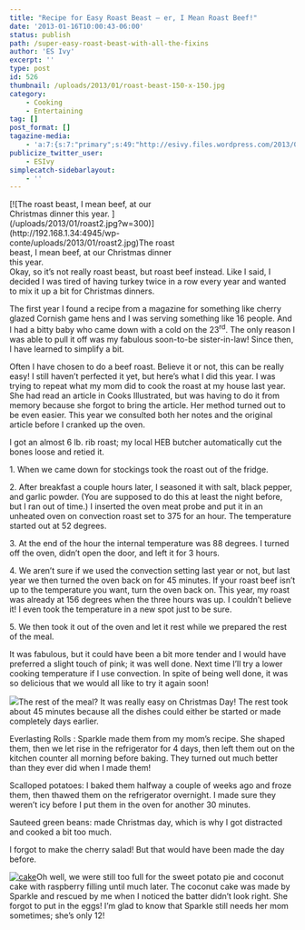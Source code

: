 ```yaml
---
title: "Recipe for Easy Roast Beast – er, I Mean Roast Beef!"
date: '2013-01-16T10:00:43-06:00'
status: publish
path: /super-easy-roast-beast-with-all-the-fixins
author: 'ES Ivy'
excerpt: ''
type: post
id: 526
thumbnail: /uploads/2013/01/roast-beast-150-x-150.jpg
category:
    - Cooking
    - Entertaining
tag: []
post_format: []
tagazine-media:
    - 'a:7:{s:7:"primary";s:49:"http://esivy.files.wordpress.com/2013/01/cake.jpg";s:6:"images";a:3:{s:51:"http://esivy.files.wordpress.com/2013/01/roast2.jpg";a:6:{s:8:"file_url";s:51:"http://esivy.files.wordpress.com/2013/01/roast2.jpg";s:5:"width";i:480;s:6:"height";i:320;s:4:"type";s:5:"image";s:4:"area";i:153600;s:9:"file_path";b:0;}s:50:"http://esivy.files.wordpress.com/2013/01/roast.jpg";a:6:{s:8:"file_url";s:50:"http://esivy.files.wordpress.com/2013/01/roast.jpg";s:5:"width";i:480;s:6:"height";i:320;s:4:"type";s:5:"image";s:4:"area";i:153600;s:9:"file_path";b:0;}s:49:"http://esivy.files.wordpress.com/2013/01/cake.jpg";a:6:{s:8:"file_url";s:49:"http://esivy.files.wordpress.com/2013/01/cake.jpg";s:5:"width";i:480;s:6:"height";i:320;s:4:"type";s:5:"image";s:4:"area";i:153600;s:9:"file_path";b:0;}}s:6:"videos";a:0:{}s:11:"image_count";i:3;s:6:"author";s:8:"37195739";s:7:"blog_id";s:8:"40536089";s:9:"mod_stamp";s:19:"2013-01-16 05:04:59";}'
publicize_twitter_user:
    - ESIvy
simplecatch-sidebarlayout:
    - ''
---
```

<div class="wp-caption alignright" id="attachment_520" style="width: 310px">[![The roast beast, I mean beef, at our Christmas dinner this year. ](/uploads/2013/01/roast2.jpg?w=300)](http://192.168.1.34:4945/wp-conte/uploads/2013/01/roast2.jpg)The roast beast, I mean beef, at our Christmas dinner this year.

</div>Okay, so it’s not really roast beast, but roast beef instead. Like I said, I decided I was tired of having turkey twice in a row every year and wanted to mix it up a bit for Christmas dinners.

The first year I found a recipe from a magazine for something like cherry glazed Cornish game hens and I was serving something like 16 people. And I had a bitty baby who came down with a cold on the 23<sup>rd</sup>. The only reason I was able to pull it off was my fabulous soon-to-be sister-in-law! Since then, I have learned to simplify a bit.

Often I have chosen to do a beef roast. Believe it or not, this can be really easy! I still haven’t perfected it yet, but here’s what I did this year. I was trying to repeat what my mom did to cook the roast at my house last year. She had read an article in Cooks Illustrated, but was having to do it from memory because she forgot to bring the article. Her method turned out to be even easier. This year we consulted both her notes and the original article before I cranked up the oven.

I got an almost 6 lb. rib roast; my local HEB butcher automatically cut the bones loose and retied it.

1\. When we came down for stockings took the roast out of the fridge.

2\. After breakfast a couple hours later, I seasoned it with salt, black pepper, and garlic powder. (You are supposed to do this at least the night before, but I ran out of time.) I inserted the oven meat probe and put it in an unheated oven on convection roast set to 375 for an hour. The temperature started out at 52 degrees.

3\. At the end of the hour the internal temperature was 88 degrees. I turned off the oven, didn’t open the door, and left it for 3 hours.

4\. We aren’t sure if we used the convection setting last year or not, but last year we then turned the oven back on for 45 minutes. If your roast beef isn’t up to the temperature you want, turn the oven back on. This year, my roast was already at 156 degrees when the three hours was up. I couldn’t believe it! I even took the temperature in a new spot just to be sure.

5\. We then took it out of the oven and let it rest while we prepared the rest of the meal.

It was fabulous, but it could have been a bit more tender and I would have preferred a slight touch of pink; it was well done. Next time I’ll try a lower cooking temperature if I use convection. In spite of being well done, it was so delicious that we would all like to try it again soon!

[![](/uploads/2013/01/roast.jpg?w=300)](http://192.168.1.34:4945/wp-conte/uploads/2013/01/roast.jpg)The rest of the meal? It was really easy on Christmas Day! The rest took about 45 minutes because all the dishes could either be started or made completely days earlier.

Everlasting Rolls : Sparkle made them from my mom’s recipe. She shaped them, then we let rise in the refrigerator for 4 days, then left them out on the kitchen counter all morning before baking. They turned out much better than they ever did when I made them!

Scalloped potatoes: I baked them halfway a couple of weeks ago and froze them, then thawed them on the refrigerator overnight. I made sure they weren’t icy before I put them in the oven for another 30 minutes.

Sauteed green beans: made Christmas day, which is why I got distracted and cooked a bit too much.

I forgot to make the cherry salad! But that would have been made the day before.

[![cake](/uploads/2013/01/cake.jpg?w=300)](http://192.168.1.34:4945/wp-conte/uploads/2013/01/cake.jpg)Oh well, we were still too full for the sweet potato pie and coconut cake with raspberry filling until much later. The coconut cake was made by Sparkle and rescued by me when I noticed the batter didn’t look right. She forgot to put in the eggs! I’m glad to know that Sparkle still needs her mom sometimes; she’s only 12!
